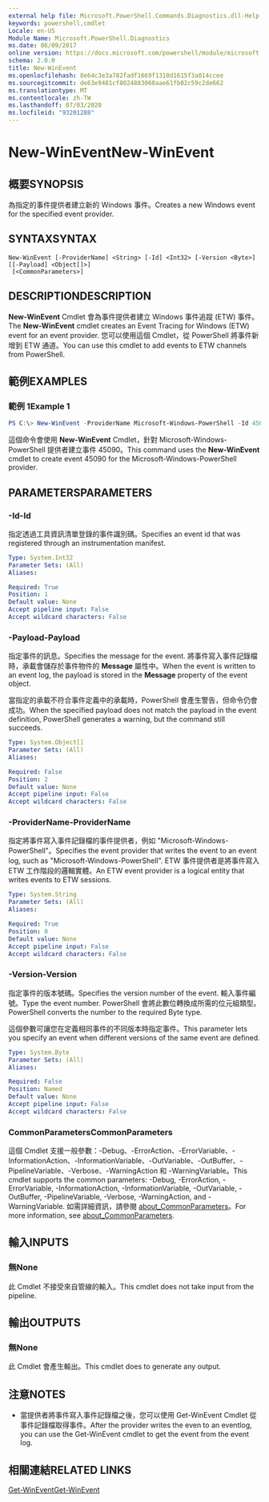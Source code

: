 ```yaml
---
external help file: Microsoft.PowerShell.Commands.Diagnostics.dll-Help.xml
keywords: powershell,cmdlet
Locale: en-US
Module Name: Microsoft.PowerShell.Diagnostics
ms.date: 06/09/2017
online version: https://docs.microsoft.com/powershell/module/microsoft.powershell.diagnostics/new-winevent?view=powershell-7&WT.mc_id=ps-gethelp
schema: 2.0.0
title: New-WinEvent
ms.openlocfilehash: 8e64c3e3a782fadf1669f1310d1615f3a014ccee
ms.sourcegitcommit: de63e9481cf8024883060aae61fb02c59c2de662
ms.translationtype: MT
ms.contentlocale: zh-TW
ms.lasthandoff: 07/03/2020
ms.locfileid: "93201288"
---
```

# <span data-ttu-id="6cc2a-103">New-WinEvent</span><span class="sxs-lookup"><span data-stu-id="6cc2a-103">New-WinEvent</span></span>

## <span data-ttu-id="6cc2a-104">概要</span><span class="sxs-lookup"><span data-stu-id="6cc2a-104">SYNOPSIS</span></span>
<span data-ttu-id="6cc2a-105">為指定的事件提供者建立新的 Windows 事件。</span><span class="sxs-lookup"><span data-stu-id="6cc2a-105">Creates a new Windows event for the specified event provider.</span></span>

## <span data-ttu-id="6cc2a-106">SYNTAX</span><span class="sxs-lookup"><span data-stu-id="6cc2a-106">SYNTAX</span></span>

```
New-WinEvent [-ProviderName] <String> [-Id] <Int32> [-Version <Byte>] [[-Payload] <Object[]>]
 [<CommonParameters>]
```

## <span data-ttu-id="6cc2a-107">DESCRIPTION</span><span class="sxs-lookup"><span data-stu-id="6cc2a-107">DESCRIPTION</span></span>

<span data-ttu-id="6cc2a-108">**New-WinEvent** Cmdlet 會為事件提供者建立 Windows 事件追蹤 (ETW) 事件。</span><span class="sxs-lookup"><span data-stu-id="6cc2a-108">The **New-WinEvent** cmdlet creates an Event Tracing for Windows (ETW) event for an event provider.</span></span>
<span data-ttu-id="6cc2a-109">您可以使用這個 Cmdlet，從 PowerShell 將事件新增到 ETW 通道。</span><span class="sxs-lookup"><span data-stu-id="6cc2a-109">You can use this cmdlet to add events to ETW channels from PowerShell.</span></span>

## <span data-ttu-id="6cc2a-110">範例</span><span class="sxs-lookup"><span data-stu-id="6cc2a-110">EXAMPLES</span></span>

### <span data-ttu-id="6cc2a-111">範例 1</span><span class="sxs-lookup"><span data-stu-id="6cc2a-111">Example 1</span></span>

```powershell
PS C:\> New-WinEvent -ProviderName Microsoft-Windows-PowerShell -Id 45090 -Payload @("Workflow", "Running")
```

<span data-ttu-id="6cc2a-112">這個命令會使用 **New-WinEvent** Cmdlet，針對 Microsoft-Windows-PowerShell 提供者建立事件 45090。</span><span class="sxs-lookup"><span data-stu-id="6cc2a-112">This command uses the **New-WinEvent** cmdlet to create event 45090 for the Microsoft-Windows-PowerShell provider.</span></span>

## <span data-ttu-id="6cc2a-113">PARAMETERS</span><span class="sxs-lookup"><span data-stu-id="6cc2a-113">PARAMETERS</span></span>

### <span data-ttu-id="6cc2a-114">-Id</span><span class="sxs-lookup"><span data-stu-id="6cc2a-114">-Id</span></span>

<span data-ttu-id="6cc2a-115">指定透過工具資訊清單登錄的事件識別碼。</span><span class="sxs-lookup"><span data-stu-id="6cc2a-115">Specifies an event id that was registered through an instrumentation manifest.</span></span>

```yaml
Type: System.Int32
Parameter Sets: (All)
Aliases:

Required: True
Position: 1
Default value: None
Accept pipeline input: False
Accept wildcard characters: False
```

### <span data-ttu-id="6cc2a-116">-Payload</span><span class="sxs-lookup"><span data-stu-id="6cc2a-116">-Payload</span></span>

<span data-ttu-id="6cc2a-117">指定事件的訊息。</span><span class="sxs-lookup"><span data-stu-id="6cc2a-117">Specifies the message for the event.</span></span> <span data-ttu-id="6cc2a-118">將事件寫入事件記錄檔時，承載會儲存於事件物件的 **Message** 屬性中。</span><span class="sxs-lookup"><span data-stu-id="6cc2a-118">When the event is written to an event log, the payload is stored in the **Message** property of the event object.</span></span>

<span data-ttu-id="6cc2a-119">當指定的承載不符合事件定義中的承載時，PowerShell 會產生警告，但命令仍會成功。</span><span class="sxs-lookup"><span data-stu-id="6cc2a-119">When the specified payload does not match the payload in the event definition, PowerShell generates a warning, but the command still succeeds.</span></span>

```yaml
Type: System.Object[]
Parameter Sets: (All)
Aliases:

Required: False
Position: 2
Default value: None
Accept pipeline input: False
Accept wildcard characters: False
```

### <span data-ttu-id="6cc2a-120">-ProviderName</span><span class="sxs-lookup"><span data-stu-id="6cc2a-120">-ProviderName</span></span>

<span data-ttu-id="6cc2a-121">指定將事件寫入事件記錄檔的事件提供者，例如 "Microsoft-Windows-PowerShell"。</span><span class="sxs-lookup"><span data-stu-id="6cc2a-121">Specifies the event provider that writes the event to an event log, such as "Microsoft-Windows-PowerShell".</span></span> <span data-ttu-id="6cc2a-122">ETW 事件提供者是將事件寫入 ETW 工作階段的邏輯實體。</span><span class="sxs-lookup"><span data-stu-id="6cc2a-122">An ETW event provider is a logical entity that writes events to ETW sessions.</span></span>

```yaml
Type: System.String
Parameter Sets: (All)
Aliases:

Required: True
Position: 0
Default value: None
Accept pipeline input: False
Accept wildcard characters: False
```

### <span data-ttu-id="6cc2a-123">-Version</span><span class="sxs-lookup"><span data-stu-id="6cc2a-123">-Version</span></span>

<span data-ttu-id="6cc2a-124">指定事件的版本號碼。</span><span class="sxs-lookup"><span data-stu-id="6cc2a-124">Specifies the version number of the event.</span></span> <span data-ttu-id="6cc2a-125">輸入事件編號。</span><span class="sxs-lookup"><span data-stu-id="6cc2a-125">Type the event number.</span></span> <span data-ttu-id="6cc2a-126">PowerShell 會將此數位轉換成所需的位元組類型。</span><span class="sxs-lookup"><span data-stu-id="6cc2a-126">PowerShell converts the number to the required Byte type.</span></span>

<span data-ttu-id="6cc2a-127">這個參數可讓您在定義相同事件的不同版本時指定事件。</span><span class="sxs-lookup"><span data-stu-id="6cc2a-127">This parameter lets you specify an event when different versions of the same event are defined.</span></span>

```yaml
Type: System.Byte
Parameter Sets: (All)
Aliases:

Required: False
Position: Named
Default value: None
Accept pipeline input: False
Accept wildcard characters: False
```

### <span data-ttu-id="6cc2a-128">CommonParameters</span><span class="sxs-lookup"><span data-stu-id="6cc2a-128">CommonParameters</span></span>

<span data-ttu-id="6cc2a-129">這個 Cmdlet 支援一般參數：-Debug、-ErrorAction、-ErrorVariable、-InformationAction、-InformationVariable、-OutVariable、-OutBuffer、-PipelineVariable、-Verbose、-WarningAction 和 -WarningVariable。</span><span class="sxs-lookup"><span data-stu-id="6cc2a-129">This cmdlet supports the common parameters: -Debug, -ErrorAction, -ErrorVariable, -InformationAction, -InformationVariable, -OutVariable, -OutBuffer, -PipelineVariable, -Verbose, -WarningAction, and -WarningVariable.</span></span> <span data-ttu-id="6cc2a-130">如需詳細資訊，請參閱 [about_CommonParameters](https://go.microsoft.com/fwlink/?LinkID=113216)。</span><span class="sxs-lookup"><span data-stu-id="6cc2a-130">For more information, see [about_CommonParameters](https://go.microsoft.com/fwlink/?LinkID=113216).</span></span>

## <span data-ttu-id="6cc2a-131">輸入</span><span class="sxs-lookup"><span data-stu-id="6cc2a-131">INPUTS</span></span>

### <span data-ttu-id="6cc2a-132">無</span><span class="sxs-lookup"><span data-stu-id="6cc2a-132">None</span></span>

<span data-ttu-id="6cc2a-133">此 Cmdlet 不接受來自管線的輸入。</span><span class="sxs-lookup"><span data-stu-id="6cc2a-133">This cmdlet does not take input from the pipeline.</span></span>

## <span data-ttu-id="6cc2a-134">輸出</span><span class="sxs-lookup"><span data-stu-id="6cc2a-134">OUTPUTS</span></span>

### <span data-ttu-id="6cc2a-135">無</span><span class="sxs-lookup"><span data-stu-id="6cc2a-135">None</span></span>

<span data-ttu-id="6cc2a-136">此 Cmdlet 會產生輸出。</span><span class="sxs-lookup"><span data-stu-id="6cc2a-136">This cmdlet does to generate any output.</span></span>

## <span data-ttu-id="6cc2a-137">注意</span><span class="sxs-lookup"><span data-stu-id="6cc2a-137">NOTES</span></span>

* <span data-ttu-id="6cc2a-138">當提供者將事件寫入事件記錄檔之後，您可以使用 Get-WinEvent Cmdlet 從事件記錄檔取得事件。</span><span class="sxs-lookup"><span data-stu-id="6cc2a-138">After the provider writes the even to an eventlog, you can use the Get-WinEvent cmdlet to get the event from the event log.</span></span>

## <span data-ttu-id="6cc2a-139">相關連結</span><span class="sxs-lookup"><span data-stu-id="6cc2a-139">RELATED LINKS</span></span>

[<span data-ttu-id="6cc2a-140">Get-WinEvent</span><span class="sxs-lookup"><span data-stu-id="6cc2a-140">Get-WinEvent</span></span>](Get-WinEvent.md)
